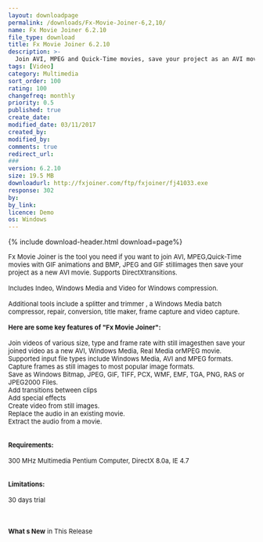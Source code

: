 ```yaml
---
layout: downloadpage
permalink: /downloads/Fx-Movie-Joiner-6,2,10/
name: Fx Movie Joiner 6.2.10
file_type: download
title: Fx Movie Joiner 6.2.10
description: >-
  Join AVI, MPEG and Quick-Time movies, save your project as an AVI movie.
tags: [Video]
category: Multimedia
sort_order: 100
rating: 100
changefreq: monthly
priority: 0.5
published: true
create_date: 
modified_date: 03/11/2017
created_by: 
modified_by: 
comments: true
redirect_url: 
### 
version: 6.2.10
size: 19.5 MB
downloadurl: http://fxjoiner.com/ftp/fxjoiner/fj41033.exe
response: 302
by: 
by_link: 
licence: Demo 
os: Windows
---
```


{% include download-header.html download=page%}

<p style="fix-download-text !important">
<p><font size="2">Fx Movie Joiner is the tool you need if you want to join AVI, MPEG,Quick-Time movies with GIF animations and BMP, JPEG and GIF stillimages then save your project as a new AVI movie. Supports DirectXtransitions. <br />
<br />
Includes Indeo, Windows Media and Video for Windows compression.<br />
<br />
Additional tools include a splitter and trimmer , a Windows Media batch compressor, repair, conversion, title maker, frame capture and video capture.<br />
<br />
<span><strong>Here are some key features of "Fx Movie Joiner":</strong></span><br />
<br />
Join videos of various size, type and frame rate with still imagesthen save your joined video as a new AVI, Windows Media, Real Media orMPEG movie. <br />
Supported input file types include Windows Media, AVI and MPEG formats. <br />
Capture frames as still images to most popular image formats. <br />
Save as Windows Bitmap, JPEG, GIF, TIFF, PCX, WMF, EMF, TGA, PNG, RAS or JPEG2000 Files. <br />
Add transitions between clips <br />
Add special effects <br />
Create video from still images. <br />
Replace the audio in an existing movie.<br />
Extract the audio from a movie. <br />
<br />
<br />
<span><strong>Requirements:</strong></span><br />
<br />
300 MHz Multimedia Pentium Computer, DirectX 8.0a, IE 4.7<br />
<br />
<br />
<span><strong>Limitations:</strong></span><br />
<br />
30 days trial<br />
<!-- google_ad_section_end --></font></p>
<div class="celltext_big"><br />
<br />
<font size="2"><strong>What s New</strong> in This Release</font></div></p>
